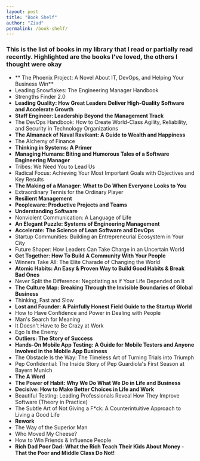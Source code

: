 ```yaml
---
layout: post
title: "Book Shelf"
author: "Ziad"
permalink: /book-shelf/
---
```


### This is the list of books in my library that I read or partially read recently. Highlighted are the books I’ve loved, the others I thought were okay

- ** The Phoenix Project: A Novel About IT, DevOps, and Helping Your Business Win**
- Leading Snowflakes: The Engineering Manager Handbook 
- Strengths Finder 2.0
- **Leading Quality: How Great Leaders Deliver High-Quality Software and Accelerate Growth**
- **Staff Engineer: Leadership Beyond the Management Track**
- The DevOps Handbook: How to Create World-Class Agility, Reliability, and Security in Technology Organizations
- **The Almanack of Naval Ravikant: A Guide to Wealth and Happiness**
- The Alchemy of Finance
- **Thinking in Systems: A Primer**
- **Managing Humans: Biting and Humorous Tales of a Software Engineering Manager**
- Tribes: We Need You to Lead Us
- Radical Focus: Achieving Your Most Important Goals with Objectives and Key Results
- **The Making of a Manager: What to Do When Everyone Looks to You**
- Extraordinary Tennis for the Ordinary Player
- **Resilient Management**
- **Peopleware: Productive Projects and Teams**
- **Understanding Software**
- Nonviolent Communication: A Language of Life
- **An Elegant Puzzle: Systems of Engineering Management**
- **Accelerate: The Science of Lean Software and DevOps**
- Startup Communities: Building an Entrepreneurial Ecosystem in Your City
- Future Shaper: How Leaders Can Take Charge in an Uncertain World
- **Get Together: How To Build A Community With Your People**
- Winners Take All: The Elite Charade of Changing the World
- **Atomic Habits: An Easy & Proven Way to Build Good Habits & Break Bad Ones**
- Never Split the Difference: Negotiating as if Your Life Depended on It
- **The Culture Map: Breaking Through the Invisible Boundaries of Global Business**
- Thinking, Fast and Slow
- **Lost and Founder: A Painfully Honest Field Guide to the Startup World**
- How to Have Confidence and Power in Dealing with People
- Man's Search for Meaning
- It Doesn't Have to Be Crazy at Work
- Ego Is the Enemy
- **Outliers: The Story of Success**
- **Hands-On Mobile App Testing: A Guide for Mobile Testers and Anyone Involved in the Mobile App Business**
- The Obstacle Is the Way: The Timeless Art of Turning Trials into Triumph
- Pep Confidential: The Inside Story of Pep Guardiola's First Season at Bayern Munich
- **The A Word**
- **The Power of Habit: Why We Do What We Do in Life and Business**
- **Decisive: How to Make Better Choices in Life and Work**
- Beautiful Testing: Leading Professionals Reveal How They Improve Software (Theory in Practice)
- The Subtle Art of Not Giving a F*ck: A Counterintuitive Approach to Living a Good Life
- **Rework**
- The Way of the Superior Man
- Who Moved My Cheese?
- How to Win Friends & Influence People
- **Rich Dad Poor Dad: What the Rich Teach Their Kids About Money - That the Poor and Middle Class Do Not!**
